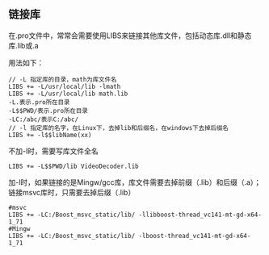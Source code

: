 ## 链接库                                                                                                                                                                                                                                                                                                                                                                                                                                                                                                                                                                                                                                                                                                                                                                                                                                              	                                                                                                                                                                                                                                                                                                                                                                                                                     

在.pro文件中，常常会需要使用LIBS来链接其他库文件，包括动态库.dll和静态库.lib或.a

用法如下：

```properties
// -L 指定库的目录，math为库文件名
LIBS += -L/usr/local/lib -lmath 
LIBS += -L/usr/local/lib math.lib 
-L.表示.pro所在目录
-L$$PWD/表示.pro所在目录
-LC:/abc/表示C:/abc/
// -l 指定库的名字，在Linux下，去掉lib和后缀名，在windows下去掉后缀名
LIBS += -l$$libName(xx)
```

不加-l时，需要写库文件全名

```properties
LIBS += -L$$PWD/lib VideoDecoder.lib
```

加-l时，如果链接的是Mingw/gcc库，库文件需要去掉前缀（.lib）和后缀（.a）；链接msvc库时，只需要去掉后缀（.lib）

```properties
#msvc
LIBS += -LC:/Boost_msvc_static/lib/ -llibboost-thread_vc141-mt-gd-x64-1_71
#Mingw
LIBS += -LC:/Boost_msvc_static/lib/ -lboost-thread_vc141-mt-gd-x64-1_71
```

